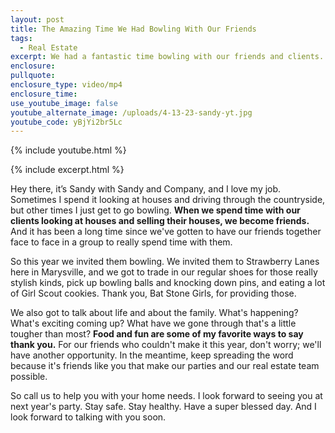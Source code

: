 ```yaml
---
layout: post
title: The Amazing Time We Had Bowling With Our Friends
tags:
  - Real Estate
excerpt: We had a fantastic time bowling with our friends and clients.
enclosure:
pullquote:
enclosure_type: video/mp4
enclosure_time:
use_youtube_image: false
youtube_alternate_image: /uploads/4-13-23-sandy-yt.jpg
youtube_code: yBjYi2br5Lc
---
```

{% include youtube.html %}

{% include excerpt.html %}

Hey there, it’s Sandy with Sandy and Company, and I love my job. Sometimes I spend it looking at houses and driving through the countryside, but other times I just get to go bowling. **When we spend time with our clients looking at houses and selling their houses, we become friends.** And it has been a long time since we've gotten to have our friends together face to face in a group to really spend time with them.

So this year we invited them bowling. We invited them to Strawberry Lanes here in Marysville, and we got to trade in our regular shoes for those really stylish kinds, pick up bowling balls and knocking down pins, and eating a lot of Girl Scout cookies. Thank you, Bat Stone Girls, for providing those.

We also got to talk about life and about the family. What's happening? What's exciting coming up? What have we gone through that's a little tougher than most? **Food and fun are some of my favorite ways to say thank you.** For our friends who couldn't make it this year, don't worry; we'll have another opportunity. In the meantime, keep spreading the word because it's friends like you that make our parties and our real estate team possible.

So call us to help you with your home needs. I look forward to seeing you at next year's party. Stay safe. Stay healthy. Have a super blessed day. And I look forward to talking with you soon.